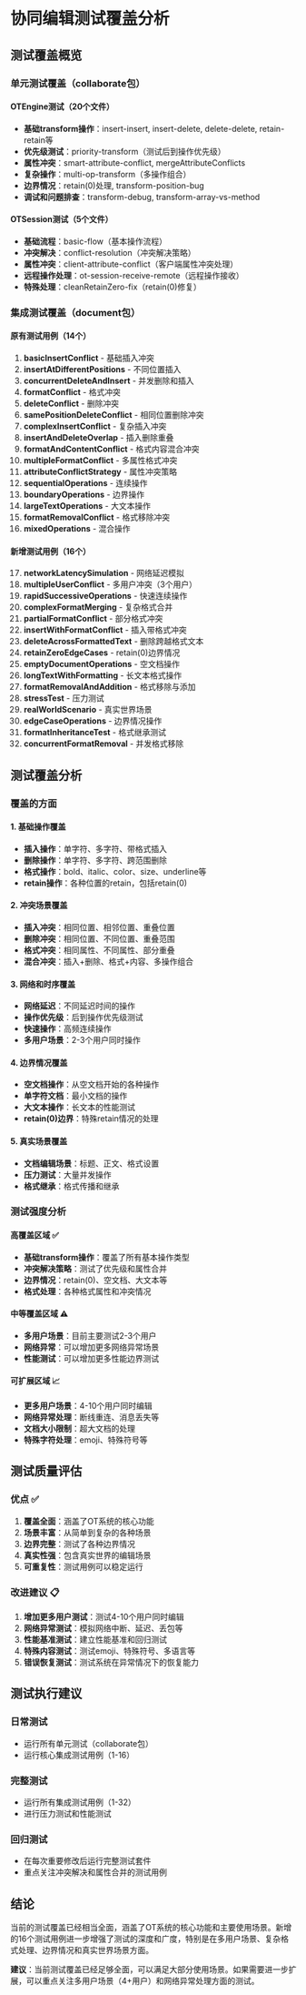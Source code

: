 # 协同编辑测试覆盖分析

## 测试覆盖概览

### 单元测试覆盖（collaborate包）

#### OTEngine测试（20个文件）

- **基础transform操作**：insert-insert, insert-delete, delete-delete, retain-retain等
- **优先级测试**：priority-transform（测试后到操作优先级）
- **属性冲突**：smart-attribute-conflict, mergeAttributeConflicts
- **复杂操作**：multi-op-transform（多操作组合）
- **边界情况**：retain(0)处理, transform-position-bug
- **调试和问题排查**：transform-debug, transform-array-vs-method

#### OTSession测试（5个文件）

- **基础流程**：basic-flow（基本操作流程）
- **冲突解决**：conflict-resolution（冲突解决策略）
- **属性冲突**：client-attribute-conflict（客户端属性冲突处理）
- **远程操作处理**：ot-session-receive-remote（远程操作接收）
- **特殊处理**：cleanRetainZero-fix（retain(0)修复）

### 集成测试覆盖（document包）

#### 原有测试用例（14个）

1. **basicInsertConflict** - 基础插入冲突
2. **insertAtDifferentPositions** - 不同位置插入
3. **concurrentDeleteAndInsert** - 并发删除和插入
4. **formatConflict** - 格式冲突
5. **deleteConflict** - 删除冲突
6. **samePositionDeleteConflict** - 相同位置删除冲突
7. **complexInsertConflict** - 复杂插入冲突
8. **insertAndDeleteOverlap** - 插入删除重叠
9. **formatAndContentConflict** - 格式内容混合冲突
10. **multipleFormatConflict** - 多属性格式冲突
11. **attributeConflictStrategy** - 属性冲突策略
12. **sequentialOperations** - 连续操作
13. **boundaryOperations** - 边界操作
14. **largeTextOperations** - 大文本操作
15. **formatRemovalConflict** - 格式移除冲突
16. **mixedOperations** - 混合操作

#### 新增测试用例（16个）

17. **networkLatencySimulation** - 网络延迟模拟
18. **multipleUserConflict** - 多用户冲突（3个用户）
19. **rapidSuccessiveOperations** - 快速连续操作
20. **complexFormatMerging** - 复杂格式合并
21. **partialFormatConflict** - 部分格式冲突
22. **insertWithFormatConflict** - 插入带格式冲突
23. **deleteAcrossFormattedText** - 删除跨越格式文本
24. **retainZeroEdgeCases** - retain(0)边界情况
25. **emptyDocumentOperations** - 空文档操作
26. **longTextWithFormatting** - 长文本格式操作
27. **formatRemovalAndAddition** - 格式移除与添加
28. **stressTest** - 压力测试
29. **realWorldScenario** - 真实世界场景
30. **edgeCaseOperations** - 边界情况操作
31. **formatInheritanceTest** - 格式继承测试
32. **concurrentFormatRemoval** - 并发格式移除

## 测试覆盖分析

### 覆盖的方面

#### 1. 基础操作覆盖

- **插入操作**：单字符、多字符、带格式插入
- **删除操作**：单字符、多字符、跨范围删除
- **格式操作**：bold、italic、color、size、underline等
- **retain操作**：各种位置的retain，包括retain(0)

#### 2. 冲突场景覆盖

- **插入冲突**：相同位置、相邻位置、重叠位置
- **删除冲突**：相同位置、不同位置、重叠范围
- **格式冲突**：相同属性、不同属性、部分重叠
- **混合冲突**：插入+删除、格式+内容、多操作组合

#### 3. 网络和时序覆盖

- **网络延迟**：不同延迟时间的操作
- **操作优先级**：后到操作优先级测试
- **快速操作**：高频连续操作
- **多用户场景**：2-3个用户同时操作

#### 4. 边界情况覆盖

- **空文档操作**：从空文档开始的各种操作
- **单字符文档**：最小文档的操作
- **大文本操作**：长文本的性能测试
- **retain(0)边界**：特殊retain情况的处理

#### 5. 真实场景覆盖

- **文档编辑场景**：标题、正文、格式设置
- **压力测试**：大量并发操作
- **格式继承**：格式传播和继承

### 测试强度分析

#### 高覆盖区域 ✅

- **基础transform操作**：覆盖了所有基本操作类型
- **冲突解决策略**：测试了优先级和属性合并
- **边界情况**：retain(0)、空文档、大文本等
- **格式处理**：各种格式属性和冲突情况

#### 中等覆盖区域 ⚠️

- **多用户场景**：目前主要测试2-3个用户
- **网络异常**：可以增加更多网络异常场景
- **性能测试**：可以增加更多性能边界测试

#### 可扩展区域 📈

- **更多用户场景**：4-10个用户同时编辑
- **网络异常处理**：断线重连、消息丢失等
- **文档大小限制**：超大文档的处理
- **特殊字符处理**：emoji、特殊符号等

## 测试质量评估

### 优点 ✅

1. **覆盖全面**：涵盖了OT系统的核心功能
2. **场景丰富**：从简单到复杂的各种场景
3. **边界完整**：测试了各种边界情况
4. **真实性强**：包含真实世界的编辑场景
5. **可重复性**：测试用例可以稳定运行

### 改进建议 📋

1. **增加更多用户测试**：测试4-10个用户同时编辑
2. **网络异常测试**：模拟网络中断、延迟、丢包等
3. **性能基准测试**：建立性能基准和回归测试
4. **特殊内容测试**：测试emoji、特殊符号、多语言等
5. **错误恢复测试**：测试系统在异常情况下的恢复能力

## 测试执行建议

### 日常测试

- 运行所有单元测试（collaborate包）
- 运行核心集成测试用例（1-16）

### 完整测试

- 运行所有集成测试用例（1-32）
- 进行压力测试和性能测试

### 回归测试

- 在每次重要修改后运行完整测试套件
- 重点关注冲突解决和属性合并的测试用例

## 结论

当前的测试覆盖已经相当全面，涵盖了OT系统的核心功能和主要使用场景。新增的16个测试用例进一步增强了测试的深度和广度，特别是在多用户场景、复杂格式处理、边界情况和真实世界场景方面。

**建议**：当前测试覆盖已经足够全面，可以满足大部分使用场景。如果需要进一步扩展，可以重点关注多用户场景（4+用户）和网络异常处理方面的测试。
